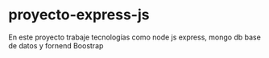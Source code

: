 # proyecto-express-js
En este proyecto trabaje tecnologías como node js express, mongo db base de datos y fornend Boostrap
